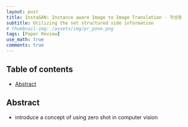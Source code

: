 ```yaml
---
layout: post
title: InstaGAN: Instance aware Image to Image Translation - 작성중
subtitle: Utilizing the set structured side information
# thumbnail-img: /assets/img/pr_pono.png 
tags: [Paper Review]
use_math: true
comments: true
---
```


## Table of contents
- [Abstract](#abstract)

## Abstract
- introduce a concept of using zero shot in computer vision

